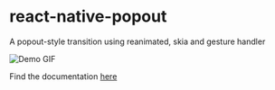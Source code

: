# react-native-popout

A popout-style transition using reanimated, skia and gesture handler

![Demo GIF](./resources/react-native-popout-demo-2024-01-06.gif)

Find the documentation [here](https://github.com/laurens-lamberts/react-native-popout)
